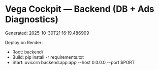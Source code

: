 # Vega Cockpit — Backend (DB + Ads Diagnostics)
Generated: 2025-10-30T21:16:19.486909

Deploy on Render:
- Root: backend/
- Build: pip install -r requirements.txt
- Start: uvicorn backend.app:app --host 0.0.0.0 --port $PORT
